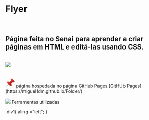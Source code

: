 <h1>Flyer</h1>

<br><h2>Página feita no Senai para aprender a criar páginas em HTML e editá-las usando CSS.</h2>

<br><img src="https://github.com/Miguel1DM/Folder/blob/main/img/tela.png">

<div id ="div1">
<br><img src="https://github.com/Miguel1DM/Cartao-de-visitas/blob/main/img/alfinete.png" width = "30px"/> página hospedada no página GitHub Pages [GitHUb Pages](https://miguel1dm.github.io/Folder/)

<img src="https://github.com/Miguel1DM/Folder/blob/main/img/ferramentas1.png" width = "50px"/> Ferramentas utilizadas

</div>

.div1{
  aling ="left";
  }





